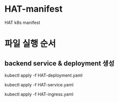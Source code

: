 # HAT-manifest
HAT k8s manifest

# 파일 실행 순서

## backend service & deployment 생성

kubectl apply -f HAT-deployment.yaml

kubectl apply -f HAT-service.yaml

kubectl apply -f HAT-ingress.yaml
